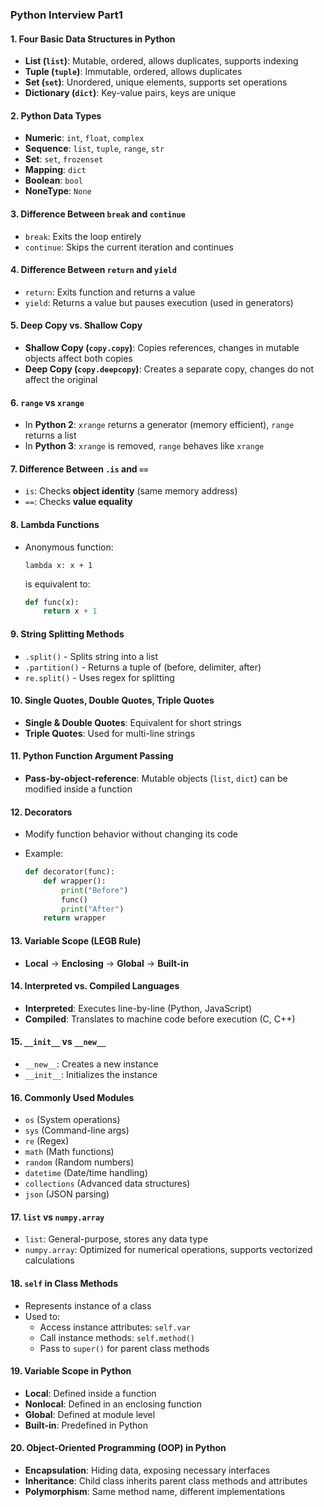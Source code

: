 ### Python Interview Part1



#### **1. Four Basic Data Structures in Python**

- **List (`list`)**: Mutable, ordered, allows duplicates, supports indexing
- **Tuple (`tuple`)**: Immutable, ordered, allows duplicates
- **Set (`set`)**: Unordered, unique elements, supports set operations
- **Dictionary (`dict`)**: Key-value pairs, keys are unique

#### **2. Python Data Types**

- **Numeric**: `int`, `float`, `complex`
- **Sequence**: `list`, `tuple`, `range`, `str`
- **Set**: `set`, `frozenset`
- **Mapping**: `dict`
- **Boolean**: `bool`
- **NoneType**: `None`

#### **3. Difference Between `break` and `continue`**

- `break`: Exits the loop entirely
- `continue`: Skips the current iteration and continues

#### **4. Difference Between `return` and `yield`**

- `return`: Exits function and returns a value
- `yield`: Returns a value but pauses execution (used in generators)

#### **5. Deep Copy vs. Shallow Copy**

- **Shallow Copy (`copy.copy`)**: Copies references, changes in mutable objects affect both copies
- **Deep Copy (`copy.deepcopy`)**: Creates a separate copy, changes do not affect the original

#### **6. `range` vs `xrange`**

- In **Python 2**: `xrange` returns a generator (memory efficient), `range` returns a list
- In **Python 3**: `xrange` is removed, `range` behaves like `xrange`

#### **7. Difference Between `.is` and `==`**

- `is`: Checks **object identity** (same memory address)
- `==`: Checks **value equality**

#### **8. Lambda Functions**

- Anonymous function: 

  ```
  lambda x: x + 1
  ```

   is equivalent to:

  ```python
  def func(x):
      return x + 1
  ```

#### **9. String Splitting Methods**

- `.split()` - Splits string into a list
- `.partition()` - Returns a tuple of (before, delimiter, after)
- `re.split()` - Uses regex for splitting

#### **10. Single Quotes, Double Quotes, Triple Quotes**

- **Single & Double Quotes**: Equivalent for short strings
- **Triple Quotes**: Used for multi-line strings

#### **11. Python Function Argument Passing**

- **Pass-by-object-reference**: Mutable objects (`list`, `dict`) can be modified inside a function

#### **12. Decorators**

- Modify function behavior without changing its code

- Example:

  ```python
  def decorator(func):
      def wrapper():
          print("Before")
          func()
          print("After")
      return wrapper
  ```

#### **13. Variable Scope (LEGB Rule)**

- **Local** → **Enclosing** → **Global** → **Built-in**

#### **14. Interpreted vs. Compiled Languages**

- **Interpreted**: Executes line-by-line (Python, JavaScript)
- **Compiled**: Translates to machine code before execution (C, C++)

#### **15. `__init__` vs `__new__`**

- `__new__`: Creates a new instance
- `__init__`: Initializes the instance

#### **16. Commonly Used Modules**

- `os` (System operations)
- `sys` (Command-line args)
- `re` (Regex)
- `math` (Math functions)
- `random` (Random numbers)
- `datetime` (Date/time handling)
- `collections` (Advanced data structures)
- `json` (JSON parsing)

#### **17. `list` vs `numpy.array`**

- `list`: General-purpose, stores any data type
- `numpy.array`: Optimized for numerical operations, supports vectorized calculations

#### **18. `self` in Class Methods**

- Represents instance of a class
- Used to:
  - Access instance attributes: `self.var`
  - Call instance methods: `self.method()`
  - Pass to `super()` for parent class methods

#### **19. Variable Scope in Python**

- **Local**: Defined inside a function
- **Nonlocal**: Defined in an enclosing function
- **Global**: Defined at module level
- **Built-in**: Predefined in Python

#### **20. Object-Oriented Programming (OOP) in Python**

- **Encapsulation**: Hiding data, exposing necessary interfaces
- **Inheritance**: Child class inherits parent class methods and attributes
- **Polymorphism**: Same method name, different implementations

